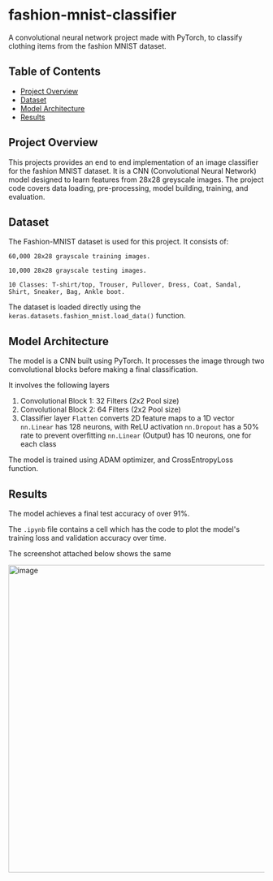 # fashion-mnist-classifier
A convolutional neural network project made with PyTorch, to classify clothing items from the fashion MNIST dataset.

## Table of Contents
- [Project Overview](#project-overview)
- [Dataset](#dataset)
- [Model Architecture](#model-architecture)
- [Results](#results)

## Project Overview
This projects provides an end to end implementation of an image classifier for the fashion MNIST dataset. It is a CNN (Convolutional Neural Network) model designed to learn features from 28x28 greyscale images. The project code covers data loading, pre-processing, model building, training, and evaluation.

## Dataset

The Fashion-MNIST dataset is used for this project. It consists of:

    60,000 28x28 grayscale training images.

    10,000 28x28 grayscale testing images.

    10 Classes: T-shirt/top, Trouser, Pullover, Dress, Coat, Sandal, Shirt, Sneaker, Bag, Ankle boot.

The dataset is loaded directly using the `keras.datasets.fashion_mnist.load_data()` function.

## Model Architecture

The model is a CNN built using PyTorch. It processes the image through two convolutional blocks before making a final classification. 

It involves the following layers

1. Convolutional Block 1: 32 Filters (2x2 Pool size)
2. Convolutional Block 2: 64 Filters (2x2 Pool size)
3. Classifier layer
     `Flatten` converts 2D feature maps to a 1D vector
     `nn.Linear` has 128 neurons, with ReLU activation
     `nn.Dropout` has a 50% rate to prevent overfitting
     `nn.Linear` (Output) has 10 neurons, one for each class

The model is trained using ADAM optimizer, and CrossEntropyLoss function.

## Results

The model achieves a final test accuracy of over 91%.

The `.ipynb` file contains a cell which has the code to plot the model's training loss and validation accuracy over time. 

The screenshot attached below shows the same

<img width="1485" height="606" alt="image" src="https://github.com/user-attachments/assets/8b528323-e30c-48be-a2f7-f1a63dec1ac0" />







